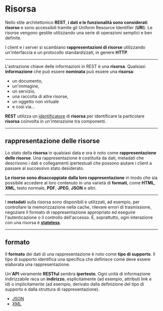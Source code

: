 # Risorsa

Nello stile architettonico **REST**, **i dati e le funzionalità sono considerati risorse** e sono accessibili tramite gli Uniform Resource Identifier (**URI**). Le risorse vengono gestite utilizzando una serie di operazioni semplici e ben definite. 

I client e i server si scambiano **rappresentazioni di risorse** utilizzando un'interfaccia e un protocollo standardizzati, in genere **HTTP**.

---

L'astrazione chiave delle informazioni in REST è una **risorsa**. 
Qualsiasi **informazione** che può essere **nominata** può essere una **risorsa**: 
* un documento, 
* un'immagine, 
* un servizio, 
* una raccolta di altre risorse, 
* un oggetto non virtuale 
* e così via... 
 
**REST** utilizza un [identificatore](046_URI_URL.md) di **risorsa** per identificare la particolare **risorsa** coinvolta in un'interazione tra componenti.

---

## rappresentazione delle risorse

Lo stato della **risorsa** in qualsiasi data e ora è noto come **rappresentazione delle risorse**. Una rappresentazione è costituita da dati, metadati che descrivono i dati e collegamenti ipertestuali che possono aiutare i client a passare al successivo stato desiderato.

**Le risorse sono disaccoppiate dalla loro rappresentazione** in modo che sia possibile accedere al loro contenuto in una varietà di **formati**, come **HTML**, **XML**, testo normale, **PDF**, **JPEG**, **JSON** e altri. 

---

I **metadati** sulla risorsa sono disponibili e utilizzati, ad esempio, per controllare la memorizzazione nella cache, rilevare errori di trasmissione, negoziare il formato di rappresentazione appropriato ed eseguire l'autenticazione o il controllo dell'accesso. E, soprattutto, ogni interazione con una risorsa è **[stateless](051_Principi_Stateless.md)**.

---

## formato

Il **formato** dei dati di una rappresentazione è noto come **tipo di supporto**. Il tipo di supporto identifica una specifica che definisce come deve essere elaborata una rappresentazione. 

Un'**API** veramente **RESTful** sembra **ipertesto**. Ogni unità di informazione indirizzabile reca un **indirizzo**, esplicitamente (ad esempio, attributi link e id) o implicitamente (ad esempio, derivato dalla definizione del tipo di supporto e dalla struttura di rappresentazione).

* [JSON](048_JSON.md)
* [XML](048_XML.md)
